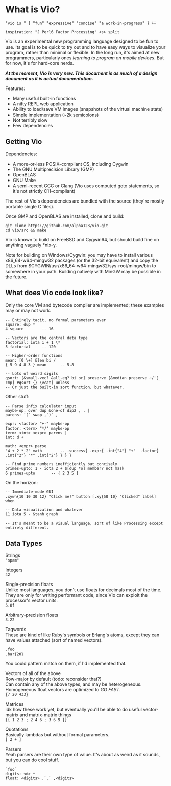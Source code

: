 What is Vio?
==========

	"vio is " { "fun" "expressive" "concise" "a work-in-progress" } ++

	inspiration: "J Perl6 Factor Processing" <s> split

Vio is an experimental new programming language designed to be fun to use. Its 
goal is to be quick to try out and to have easy ways to visualize your program, 
rather than minimal or flexible. In the long run, it's aimed at new 
programmers, particularly ones *learning to program on mobile devices*. But for 
now, it's for hard-core nerds.

***At the moment, Vio is very new. This document is as much of a design 
document as it is actual documentation.***

Features:

- Many useful built-in functions
- A nifty REPL web application
- Ability to load/save VM images (snapshots of the virtual machine state)
- Simple implementation (~2k semicolons)
- Not terribly slow
- Few dependencies

Getting Vio
----------------

Dependencies:

- A more-or-less POSIX-compliant OS, including Cygwin
- The GNU Multiprecision Library (GMP)
- OpenBLAS
- GNU Make
- A semi-recent GCC or Clang (Vio uses computed goto statements, so it's not strictly C11-compliant)

The rest of Vio's dependencies are bundled with the source (they're mostly 
portable single C files).

Once GMP and OpenBLAS are installed, clone and build:

	git clone https://github.com/alpha123/vio.git
	cd vio/src && make

Vio is known to build on FreeBSD and Cygwin64, but should build fine on 
anything vaguely *nix-y.

Note for building on Windows/Cygwin: you may have to install various 
x86_64-w64-mingw32 packages (or the 32-bit equivalent) and copy the DLLs from 
$CYGWIN/usr/x86_64-w64-mingw32/sys-root/mingw/bin to somewhere in your path. 
Building natively with MinGW may be possible in the future.

What does Vio code look like?
------------------------------------------

Only the core VM and bytecode compiler are implemented; these examples may or 
may not work.

	-- Entirely tacit, no formal parameters ever
	square: dup *
	4 square		-- 16
	
	-- Vectors are the central data type
	factorial: iota 1 + 1 \*
	5 factorial		-- 120
	
	-- Higher-order functions
	mean: [0 \+] &len bi /
	{ 5 9 4 8 3 } mean		-- 5.8

	-- Lots of weird sigils
	qsort: [&small-vec? &all-eq? bi or] preserve [&median preserve ~/'[_  cmp] #qsort {} \vcat] unless
	-- Or just the built-in sort function, but whatever.

Other stuff:

	-- Parse infix calculator input
	maybe-op: over dup &one-of dip2 , , |
	parens: `(` swap ,`)` ,

	expr: <factor> "+-" maybe-op
	factor: <term> "*/" maybe-op
	term: <int> <expr> parens |
	int: d +

	math: <expr> parse
	"4 + 2 * 2" math		-- .success{ .expr{ .int{"4"} "+"  .factor{ .int{"2"} "*" .int{"2"} } } }

	-- Find prime numbers inefficiently but concisely
	primes-upto: 1 - iota 2 + $[dup *o] member? not mask
	6 primes-upto		-- { 2 3 5 }

On the horizon:

	-- Immediate-mode GUI
	.xywh{10 10 30 12} "Click me!" button [.xy{50 10} "Clicked" label] when

	-- Data visualization and whatever
	11 iota 5 - &tanh graph
	
	-- It's meant to be a visual language, sort of like Processing except entirely different.

Data Types
---------------

Strings  
`"spam"`

Integers  
`42`
	
Single-precision floats  
Unlike most languages, you don't use floats for decimals most of the time. They 
are only for writing performant code, since Vio can exploit the processor's 
vector units.  
`5.8f`

Arbitrary-precision floats  
`3.22`

Tagwords  
These are kind of like Ruby's symbols or Erlang's atoms, except they can have 
values attached (sort of named vectors).
```
.foo
.bar{20}
```
You could pattern match on them, if I'd implemented that.

Vectors of all of the above  
Row-major by default (todo: reconsider that?)  
Can contain any of the above types, and may be heterogeneous. Homogeneous float 
vectors are optimized to *GO FAST*.  
`{7 20 433}`

Matrices  
idk how these work yet, but eventually you'll be able to do useful 
vector-matrix and matrix-matrix things  
`{{ 1 2 3 ; 2 4 6 ; 3 6 9 }}`

Quotations  
Basically lambdas but without formal parameters.  
`[ 2 + ]`

Parsers  
Yeah parsers are their own type of value. It's about as weird as it sounds, but 
you can do cool stuff.
```
`foo`
digits: <d> +
float: <digits> ,`.` ,<digits>
```
